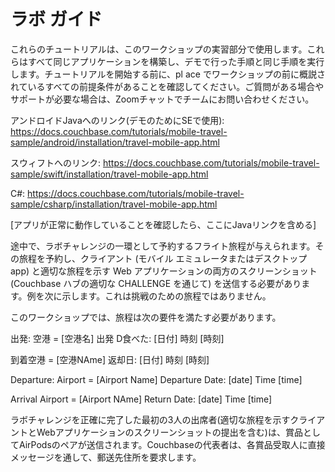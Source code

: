 # ラボ ガイド

これらのチュートリアルは、このワークショップの実習部分で使用します。これらはすべて同じアプリケーションを構築し、デモで行った手順と同じ手順を実行します。チュートリアルを開始する前に、pl ace でワークショップの前に概説されているすべての前提条件があることを確認してください。ご質問がある場合やサポートが必要な場合は、Zoomチャットでチームにお問い合わせください。
 
アンドロイドJavaへのリンク(デモのためにSEで使用):
https://docs.couchbase.com/tutorials/mobile-travel-sample/android/installation/travel-mobile-app.html
 
スウィフトへのリンク:
https://docs.couchbase.com/tutorials/mobile-travel-sample/swift/installation/travel-mobile-app.html
  
C#:
https://docs.couchbase.com/tutorials/mobile-travel-sample/csharp/installation/travel-mobile-app.html
 
[アプリが正常に動作していることを確認したら、ここにJavaリンクを含める]

途中で、ラボチャレンジの一環として予約するフライト旅程が与えられます。その旅程を予約し、クライアント (モバイル エミュレータまたはデスクトップ app) と適切な旅程を示す Web アプリケーションの両方のスクリーンショット (Couchbase ハブの適切な CHALLENGE を通じて) を送信する必要があります。例を次に示します。これは挑戦のための旅程ではありません。
 
 
  

このワークショップでは、旅程は次の要件を満たす必要があります。

出発: 空港 = [空港名]		 出発 D食べた: [日付]	時刻 [時刻]

到着空港 = [空港NAme]		返却日: [日付] 		時刻 [時刻]

Departure:  Airport = [Airport Name]	 	Departure Date: [date]	Time [time]

Arrival Airport = [Airport NAme]		Return Date: [date]	 	Time [time]

ラボチャレンジを正確に完了した最初の3人の出席者(適切な旅程を示すクライアントとWebアプリケーションのスクリーンショットの提出を含む)は、賞品としてAirPodsのペアが送信されます。Couchbaseの代表者は、各賞品受取人に直接メッセージを通して、郵送先住所を要求します。


